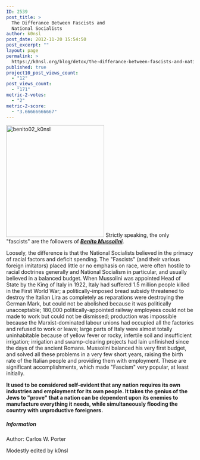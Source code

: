 ```yaml
---
ID: 2539
post_title: >
  The Differance Between Fascists and
  National Socialists
author: k0nsl
post_date: 2012-11-20 15:54:50
post_excerpt: ""
layout: page
permalink: >
  https://k0nsl.org/blog/detox/the-differance-between-fascists-and-national-socialists/
published: true
project10_post_views_count:
  - "12"
post_views_count:
  - "171"
metric-2-votes:
  - "2"
metric-2-score:
  - "3.66666666667"
---
```

<a href="https://k0nsl.org/blog/k1/uploads/2012/11/benito02_k0nsl.jpg"><img src="https://k0nsl.org/blog/k1/uploads/2012/11/benito02_k0nsl-263x300.jpg" alt="benito02_k0nsl" width="263" height="300" class="aligncenter size-medium wp-image-6155" /></a>
Strictly speaking, the only "fascists" are the followers of <strong><a href="https://k0nsl.org/blog/detox/benito-mussolini-the-last-centurion/"><strong><em>Benito Mussolini</em></strong></a></strong>.

Loosely, the difference is that the National Socialists believed in the primacy of racial factors and deficit spending. The "Fascists" (and their various foreign imitators) placed little or no emphasis on race, were often hostile to racial doctrines generally and National Socialism in particular, and usually believed in a balanced budget. When Mussolini was appointed Head of State by the King of Italy in 1922, Italy had suffered 1.5 million people killed in the First World War; a politically-imposed bread subsidy threatened to destroy the Italian Lira as completely as reparations were destroying the German Mark, but could not be abolished because it was politically unacceptable; 180,000 politically-appointed railway employees could not be made to work but could not be dismissed; production was impossible because the Marxist-dominated labour unions had occupied all the factories and refused to work or leave; large parts of Italy were almost totally uninhabitable because of yellow fever or rocky, infertile soil and insufficient irrigation; irrigation and swamp-clearing projects had lain unfinished since the days of the ancient Romans. Mussolini balanced his very first budget, and solved all these problems in a very few short years, raising the birth rate of the Italian people and providing them with employment. These are significant accomplishments, which made "Fascism" very popular, at least initially.

<strong>It used to be considered self-evident that any nation requires its own industries and employment for its own people. It takes the genius of the Jews to "prove" that a nation can be dependent upon its enemies to manufacture everything it needs, while simultaneously flooding the country with unproductive foreigners.</strong>

<div class="divider">
<h5><span>Information</span></h5>
</div>
<p>Author: Carlos W. Porter</p>
<p>Modestly edited by k0nsl</p>